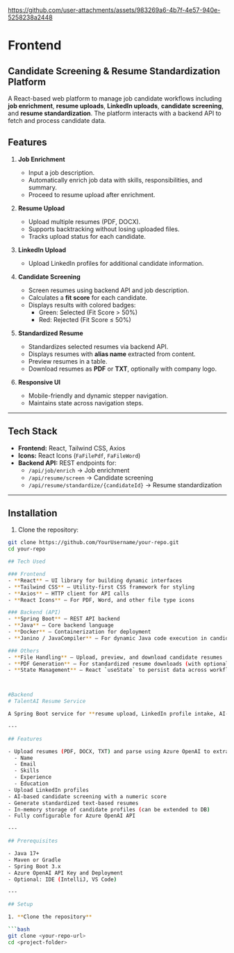 


https://github.com/user-attachments/assets/983269a6-4b7f-4e57-940e-5258238a2448


# Frontend

## Candidate Screening & Resume Standardization Platform

A React-based web platform to manage job candidate workflows including **job enrichment**, **resume uploads**, **LinkedIn uploads**, **candidate screening**, and **resume standardization**. The platform interacts with a backend API to fetch and process candidate data.

## Features

1. **Job Enrichment**
   - Input a job description.
   - Automatically enrich job data with skills, responsibilities, and summary.
   - Proceed to resume upload after enrichment.

2. **Resume Upload**
   - Upload multiple resumes (PDF, DOCX).
   - Supports backtracking without losing uploaded files.
   - Tracks upload status for each candidate.

3. **LinkedIn Upload**
   - Upload LinkedIn profiles for additional candidate information.

4. **Candidate Screening**
   - Screen resumes using backend API and job description.
   - Calculates a **fit score** for each candidate.
   - Displays results with colored badges:  
     - Green: Selected (Fit Score > 50%)  
     - Red: Rejected (Fit Score ≤ 50%)

5. **Standardized Resume**
   - Standardizes selected resumes via backend API.
   - Displays resumes with **alias name** extracted from content.
   - Preview resumes in a table.
   - Download resumes as **PDF** or **TXT**, optionally with company logo.

6. **Responsive UI**
   - Mobile-friendly and dynamic stepper navigation.
   - Maintains state across navigation steps.

---

## Tech Stack

- **Frontend:** React, Tailwind CSS, Axios  
- **Icons:** React Icons (`FaFilePdf`, `FaFileWord`)  
- **Backend API:** REST endpoints for:
  - `/api/job/enrich` → Job enrichment  
  - `/api/resume/screen` → Candidate screening  
  - `/api/resume/standardize/{candidateId}` → Resume standardization  

---

## Installation

1. Clone the repository:  
```bash
git clone https://github.com/YourUsername/your-repo.git
cd your-repo

## Tech Used

### Frontend
- **React** – UI library for building dynamic interfaces  
- **Tailwind CSS** – Utility-first CSS framework for styling  
- **Axios** – HTTP client for API calls  
- **React Icons** – For PDF, Word, and other file type icons  

### Backend (API)
- **Spring Boot** – REST API backend  
- **Java** – Core backend language  
- **Docker** – Containerization for deployment  
- **Janino / JavaCompiler** – For dynamic Java code execution in candidate screening  

### Others
- **File Handling** – Upload, preview, and download candidate resumes  
- **PDF Generation** – For standardized resume downloads (with optional logo)  
- **State Management** – React `useState` to persist data across workflow steps  



#Backend
# TalentAI Resume Service

A Spring Boot service for **resume upload, LinkedIn profile intake, AI-based candidate screening, and standardized resume generation**, integrated with **Azure OpenAI** for parsing and scoring.

---

## Features

- Upload resumes (PDF, DOCX, TXT) and parse using Azure OpenAI to extract:
  - Name
  - Email
  - Skills
  - Experience
  - Education
- Upload LinkedIn profiles
- AI-based candidate screening with a numeric score
- Generate standardized text-based resumes
- In-memory storage of candidate profiles (can be extended to DB)
- Fully configurable for Azure OpenAI API

---

## Prerequisites

- Java 17+
- Maven or Gradle
- Spring Boot 3.x
- Azure OpenAI API Key and Deployment
- Optional: IDE (IntelliJ, VS Code)

---

## Setup

1. **Clone the repository**

```bash
git clone <your-repo-url>
cd <project-folder>

